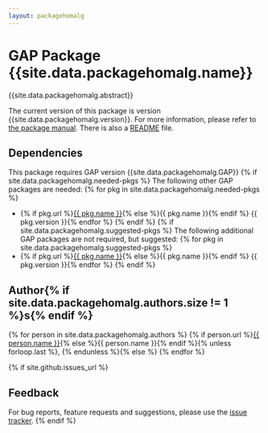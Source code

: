 ```yaml
---
layout: packagehomalg
---
```


# GAP Package {{site.data.packagehomalg.name}}

{{site.data.packagehomalg.abstract}}

The current version of this package is version {{site.data.packagehomalg.version}}.
For more information, please refer to [the package manual]({{site.data.packagehomalg.doc-html}}).
There is also a [README](README) file.

## Dependencies

This package requires GAP version {{site.data.packagehomalg.GAP}}
{% if site.data.packagehomalg.needed-pkgs %}
The following other GAP packages are needed:
{% for pkg in site.data.packagehomalg.needed-pkgs %}
- {% if pkg.url %}<a href="{{ pkg.url }}">{{ pkg.name }}</a>{% else %}{{ pkg.name }}{% endif %} {{ pkg.version }}{% endfor %}
{% endif %}
{% if site.data.packagehomalg.suggested-pkgs %}
The following additional GAP packages are not required, but suggested:
{% for pkg in site.data.packagehomalg.suggested-pkgs %}
- {% if pkg.url %}<a href="{{ pkg.url }}">{{ pkg.name }}</a>{% else %}{{ pkg.name }}{% endif %} {{ pkg.version }}{% endfor %}
{% endif %}


## Author{% if site.data.packagehomalg.authors.size != 1 %}s{% endif %}
{% for person in site.data.packagehomalg.authors %}
{% if person.url %}<a href="{{ person.url }}">{{ person.name }}</a>{% else %}{{ person.name }}{% endif %}{% unless forloop.last %}, {% endunless %}{% else %}
{% endfor %}

{% if site.github.issues_url %}
## Feedback

For bug reports, feature requests and suggestions, please use the
[issue tracker]({{site.github.issues_url}}).
{% endif %}
